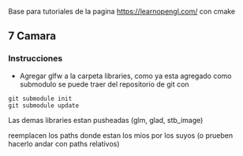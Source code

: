 Base para tutoriales de la pagina https://learnopengl.com/ con cmake

## 7 Camara
### Instrucciones
* Agregar glfw a la carpeta libraries, como ya esta agregado como submodulo se puede traer del repositorio de git con 
```
git submodule init
git submodule update
```

Las demas libraries estan pusheadas (glm, glad, stb_image)

reemplacen los paths donde estan los mios por los suyos (o prueben hacerlo andar con paths relativos)